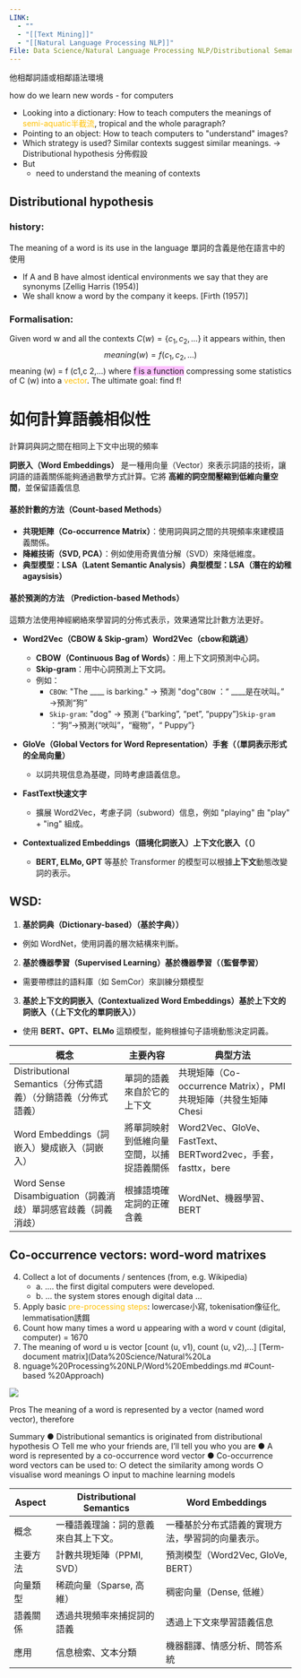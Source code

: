 ```yaml
---
LINK:
  - ""
  - "[[Text Mining]]"
  - "[[Natural Language Processing NLP]]"
File: Data Science/Natural Language Processing NLP/Distributional Semantics-Word Embeddings -Word Sense Disambiguation.md
---
```

他相鄰詞語或相鄰語法環境


how do we learn new words - for computers
- Looking into a dictionary: How to teach computers the meanings of <font color="#ffc000">semi-aquatic半截流</font>, tropical and the whole paragraph?
- Pointing to an object: How to teach computers to "understand" images?
- Which strategy is used? Similar contexts suggest similar meanings.
		→ Distributional hypothesis 分佈假設
- But
	- need to understand the meaning of contexts


 
## Distributional hypothesis 


### history:
The meaning of a word is its use in the language 單詞的含義是他在語言中的使用

- If A and B have almost identical environments we say that they are synonyms [Zellig Harris (1954)]
- We shall know a word by the company it keeps.  [Firth (1957)]

### Formalisation:

Given word w and all the contexts $C (w) = \{c_{1} ,c_{2} ,...\}$ it appears within, then
$$
meaning (w) = f (c_{1},c_{2},...)
$$
meaning (w) = f (c1,c 2,...)
where <span style="background:#fdbfff">f is a function</span> compressing some statistics of C (w) into a <font color="#ffc000">vector</font>.
The ultimate goal: find f!


# 如何計算語義相似性


計算詞與詞之間在相同上下文中出現的頻率

**詞嵌入（Word Embeddings）** 是一種用向量（Vector）來表示詞語的技術，讓詞語的語義關係能夠通過數學方式計算。它將 **高維的詞空間壓縮到低維向量空間**，並保留語義信息

#### **基於計數的方法（Count-based Methods）**

- **共現矩陣（Co-occurrence Matrix）**：使用詞與詞之間的共現頻率來建模語義關係。
- **降維技術（SVD, PCA）**：例如使用奇異值分解（SVD）來降低維度。
- **典型模型：LSA（Latent Semantic Analysis）典型模型：LSA（潛在的幼稚agaysisis）**

#### 基於預測的方法 （Prediction-based Methods）
這類方法使用神經網絡來學習詞的分佈式表示，效果通常比計數方法更好。

- **Word2Vec（CBOW & Skip-gram）Word2Vec（cbow和跳過）**
    
    - **CBOW（Continuous Bag of Words）**：用上下文詞預測中心詞。
    - **Skip-gram**：用中心詞預測上下文詞。
    - 例如：
        - `CBOW`: "The ____ is barking." → 預測 "dog"`CBOW` ：“ ____是在吠叫。” →預測“狗”
        - `Skip-gram`: "dog" → 預測 {“barking”, “pet”, “puppy”}`Skip-gram` ：“狗”→預測{“吠叫”，“寵物”，“ Puppy”}
- **GloVe（Global Vectors for Word Representation）手套（（單詞表示形式的全局向量）**
    
    - 以詞共現信息為基礎，同時考慮語義信息。
- **FastText快速文字**
    
    - 擴展 Word2Vec，考慮子詞（subword）信息，例如 "playing" 由 "play" + "ing" 組成。
- **Contextualized Embeddings（語境化詞嵌入）上下文化嵌入（（）**
    
    - **BERT, ELMo, GPT** 等基於 Transformer 的模型可以根據**上下文**動態改變詞的表示。


## WSD:

1. **基於詞典（Dictionary-based）（基於字典））**
- 例如 WordNet，使用詞義的層次結構來判斷。
2. **基於機器學習（Supervised Learning）基於機器學習（（監督學習）**
- 需要帶標註的語料庫（如 SemCor）來訓練分類模型
3.  **基於上下文的詞嵌入（Contextualized Word Embeddings）基於上下文的詞嵌入（（上下文化的單詞嵌入））**
- 使用 **BERT、GPT、ELMo** 這類模型，能夠根據句子語境動態決定詞義。



| 概念                                          | 主要內容                 | 典型方法                                                |
|---------------------------------------------|----------------------|-----------------------------------------------------|
| Distributional Semantics（分佈式語義）（分銷語義（分佈式語義） | 單詞的語義來自於它的上下文        | 共現矩陣（Co-occurrence Matrix），PMI共現矩陣（共發生矩陣Chesi       |
| Word Embeddings（詞嵌入）變成嵌入（詞嵌入）               | 將單詞映射到低維向量空間，以捕捉語義關係 | Word2Vec、GloVe、FastText、BERTword2vec，手套，fasttx，bere |
| Word Sense Disambiguation（詞義消歧）單詞感官歧義（詞義消歧） | 根據語境確定詞的正確含義         | WordNet、機器學習、BERT                                   |






## Co-occurrence vectors: word-word matrixes


4. Collect a lot of documents / sentences (from, e.g. Wikipedia)
	- a. .... the first digital computers were developed.
	- b. … the system stores enough digital data ...
5. Apply basic <font color="#ffc000">pre-processing steps</font>: lowercase小寫, tokenisation像征化, lemmatisation誘餌
6. Count how many times a word u appearing with a word v count (digital, computer) = 1670
7. The meaning of word u is vector [count (u, v1), count (u, v2),...]   [Term-document matrix](Data%20Science/Natural%20La
8. nguage%20Processing%20NLP/Word%20Embeddings.md #Count-based %20Approach)

![](PICTURE/Distributional%20Semantics/Pasted%20image%2020250202041159.png)



Pros
The meaning of a word is represented by a vector (named word vector), therefore





Summary
● Distributional semantics is originated from distributional hypothesis
	○ Tell me who your friends are, I’ll tell you who you are
● A word is represented by a co-occurrence word vector
● Co-occurrence word vectors can be used to:
	○ detect the similarity among words
	○ visualise word meanings
	○ input to machine learning models




| Aspect | Distributional Semantics | Word Embeddings             |
|--------|--------------------------|-----------------------------|
| 概念     | 一種語義理論：詞的意義來自其上下文。       | 一種基於分布式語義的實現方法，學習詞的向量表示。    |
| 主要方法   | 計數共現矩陣（PPMI, SVD）        | 預測模型（Word2Vec, GloVe, BERT） |
| 向量類型   | 稀疏向量（Sparse, 高維）         | 稠密向量（Dense, 低維）             |
| 語義關係   | 透過共現頻率來捕捉詞的語義            | 透過上下文來學習語義信息                |
| 應用     | 信息檢索、文本分類                | 機器翻譯、情感分析、問答系統              |






















